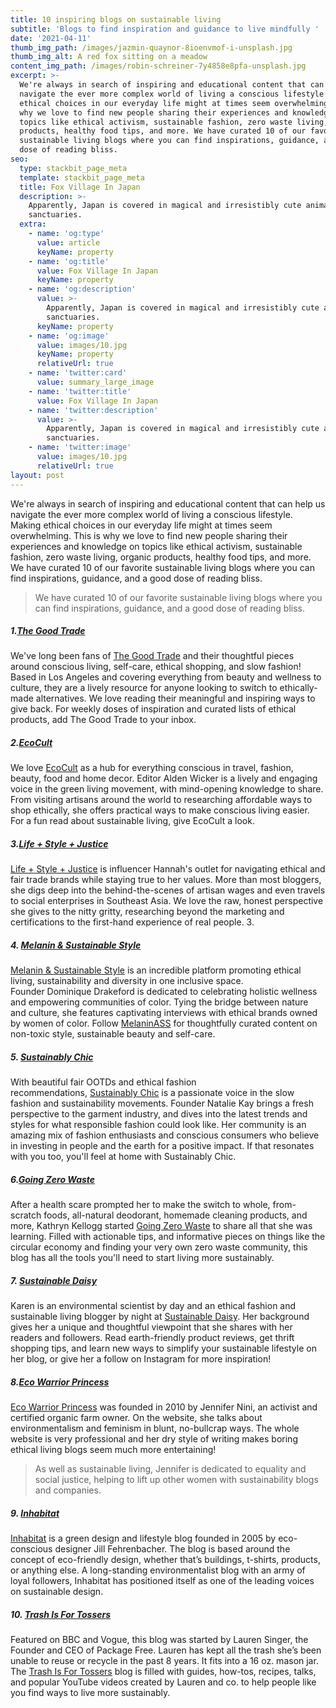 ```yaml
---
title: 10 inspiring blogs on sustainable living
subtitle: 'Blogs to find inspiration and guidance to live mindfully '
date: '2021-04-11'
thumb_img_path: /images/jazmin-quaynor-8ioenvmof-i-unsplash.jpg
thumb_img_alt: A red fox sitting on a meadow
content_img_path: /images/robin-schreiner-7y4858e8pfa-unsplash.jpg
excerpt: >-
  We're always in search of inspiring and educational content that can help us
  navigate the ever more complex world of living a conscious lifestyle. Making
  ethical choices in our everyday life might at times seem overwhelming. This is
  why we love to find new people sharing their experiences and knowledge on
  topics like ethical activism, sustainable fashion, zero waste living, organic
  products, healthy food tips, and more. We have curated 10 of our favorite
  sustainable living blogs where you can find inspirations, guidance, and a good
  dose of reading bliss.
seo:
  type: stackbit_page_meta
  template: stackbit_page_meta
  title: Fox Village In Japan
  description: >-
    Apparently, Japan is covered in magical and irresistibly cute animal
    sanctuaries.
  extra:
    - name: 'og:type'
      value: article
      keyName: property
    - name: 'og:title'
      value: Fox Village In Japan
      keyName: property
    - name: 'og:description'
      value: >-
        Apparently, Japan is covered in magical and irresistibly cute animal
        sanctuaries.
      keyName: property
    - name: 'og:image'
      value: images/10.jpg
      keyName: property
      relativeUrl: true
    - name: 'twitter:card'
      value: summary_large_image
    - name: 'twitter:title'
      value: Fox Village In Japan
    - name: 'twitter:description'
      value: >-
        Apparently, Japan is covered in magical and irresistibly cute animal
        sanctuaries.
    - name: 'twitter:image'
      value: images/10.jpg
      relativeUrl: true
layout: post
---
```

We're always in search of inspiring and educational content that can help us navigate the ever more complex world of living a conscious lifestyle. Making ethical choices in our everyday life might at times seem overwhelming. This is why we love to find new people sharing their experiences and knowledge on topics like ethical activism, sustainable fashion, zero waste living, organic products, healthy food tips, and more. We have curated 10 of our favorite sustainable living blogs where you can find inspirations, guidance, and a good dose of reading bliss.

> We have curated 10 of our favorite sustainable living blogs where you can find inspirations, guidance, and a good dose of reading bliss.

##### 1.[The Good Trade](https://www.thegoodtrade.com/)

We've long been fans of [The Good Trade](https://www.thegoodtrade.com/) and their thoughtful pieces around conscious living, self-care, ethical shopping, and slow fashion! Based in Los Angeles and covering everything from beauty and wellness to culture, they are a lively resource for anyone looking to switch to ethically-made alternatives. We love reading their meaningful and inspiring ways to give back. For weekly doses of inspiration and curated lists of ethical products, add The Good Trade to your inbox.

##### 2.[EcoCult](https://ecocult.com/)

We love [EcoCult](https://ecocult.com/) as a hub for everything conscious in travel, fashion, beauty, food and home decor. Editor Alden Wicker is a lively and engaging voice in the green living movement, with mind-opening knowledge to share. From visiting artisans around the world to researching affordable ways to shop ethically, she offers practical ways to make conscious living easier. For a fun read about sustainable living, give EcoCult a look.

##### 3.[Life + Style + Justice](http://www.lifestylejustice.com/) 

[Life + Style + Justice](http://www.lifestylejustice.com/) is influencer Hannah's outlet for navigating ethical and fair trade brands while staying true to her values. More than most bloggers, she digs deep into the behind-the-scenes of artisan wages and even travels to social enterprises in Southeast Asia. We love the raw, honest perspective she gives to the nitty gritty, researching beyond the marketing and certifications to the first-hand experience of real people. 3.

##### 4. [Melanin & Sustainable Style](https://melaninass.com/) 

[Melanin & Sustainable Style](https://melaninass.com/) is an incredible platform promoting ethical living, sustainability and diversity in one inclusive space. Founder Dominique Drakeford is dedicated to celebrating holistic wellness and empowering communities of color. Tying the bridge between nature and culture, she features captivating interviews with ethical brands owned by women of color. Follow [MelaninASS](https://melaninass.com/) for thoughtfully curated content on non-toxic style, sustainable beauty and self-care.

##### 5. [Sustainably Chic](https://www.sustainably-chic.com/) 

With beautiful fair OOTDs and ethical fashion recommendations, [Sustainably Chic](https://www.sustainably-chic.com/) is a passionate voice in the slow fashion and sustainability movements. Founder Natalie Kay brings a fresh perspective to the garment industry, and dives into the latest trends and styles for what responsible fashion could look like. Her community is an amazing mix of fashion enthusiasts and conscious consumers who believe in investing in people and the earth for a positive impact. If that resonates with you too, you'll feel at home with Sustainably Chic. 

##### 6.[Going Zero Waste](https://www.goingzerowaste.com/)

After a health scare prompted her to make the switch to whole, from-scratch foods, all-natural deodorant, homemade cleaning products, and more, Kathryn Kellogg started [Going Zero Waste](https://www.goingzerowaste.com/) to share all that she was learning. Filled with actionable tips, and informative pieces on things like the circular economy and finding your very own zero waste community, this blog has all the tools you'll need to start living more sustainably.

##### 7. [Sustainable Daisy](https://sustainabledaisy.com/)

Karen is an environmental scientist by day and an ethical fashion and sustainable living blogger by night at [Sustainable Daisy](https://sustainabledaisy.com/). Her background gives her a unique and thoughtful viewpoint that she shares with her readers and followers. Read earth-friendly product reviews, get thrift shopping tips, and learn new ways to simplify your sustainable lifestyle on her blog, or give her a follow on Instagram for more inspiration!

##### 8.[Eco Warrior Princess](https://ecowarriorprincess.net/) 

[Eco Warrior Princess](https://ecowarriorprincess.net/) was founded in 2010 by Jennifer Nini, an activist and certified organic farm owner. On the website, she talks about environmentalism and feminism in blunt, no-bullcrap ways. The whole website is very professional and her dry style of writing makes boring ethical living blogs seem much more entertaining!

> As well as sustainable living, Jennifer is dedicated to equality and social justice, helping to lift up other women with sustainability blogs and companies.

##### 9. [Inhabitat](https://inhabitat.com/) 

[Inhabitat](https://inhabitat.com/) is a green design and lifestyle blog founded in 2005 by eco-conscious designer Jill Fehrenbacher. The blog is based around the concept of eco-friendly design, whether that’s buildings, t-shirts, products, or anything else. A long-standing environmentalist blog with an army of loyal followers, Inhabitat has positioned itself as one of the leading voices on sustainable design.

##### 10. [Trash Is For Tossers](https://trashisfortossers.com/features/) 

Featured on BBC and Vogue, this blog was started by Lauren Singer, the Founder and CEO of Package Free. Lauren has kept all the trash she’s been unable to reuse or recycle in the past 8 years. It fits into a 16 oz. mason jar. The [Trash Is For Tossers](https://trashisfortossers.com/features/) blog is filled with guides, how-tos, recipes, talks, and popular YouTube videos created by Lauren and co. to help people like you find ways to live more sustainably.

>

